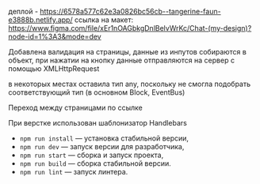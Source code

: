 деплой - https://6578a577c62e3a0826bc56cb--tangerine-faun-e3888b.netlify.app/
ссылка на макет: https://www.figma.com/file/xEr1nOAGbkgDnlBelvWrKc/Chat-(my-design)?node-id=1%3A3&mode=dev

Добавлена валидация на страницы, данные из инпутов собираются в объект, при нажатии на кнопку данные отправляются на сервер с помощью
XMLHttpRequest

в некоторых местах оставила тип any, поскольку не смогла подобрать соответствующий тип (в основном  Block, EventBus)

Переход между страницами по ссылке

При верстке использован шаблонизатор Handlebars

- `npm run install` — установка стабильной версии,
- `npm run dev` — запуск версии для разработчика,
- `npm run start` — сборка и запуск проекта,
- `npm run build` — сборка стабильной версии.
- `npm run lint` — запуск линтера.

